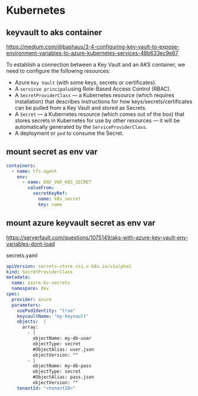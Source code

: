 # Kubernetes

## keyvault to aks container
https://medium.com/@bashaus/3-4-configuring-key-vault-to-expose-environment-variables-to-azure-kubernetes-services-48b633ec9e67

To establish a connection between a Key Vault and an AKS container, we need to configure the following resources:
- Azure `Key Vault` (with some keys, secrets or certificates).
- A `servicve principal`using Role-Based Access Control (RBAC).
- A `SecretProviderClass` — a Kubernetes resource (which requires installation) that describes instructions for how keys/secrets/certificates can be pulled from a Key Vault and stored as Secrets.
- A `Secret` — a Kubernetes resource (which comes out of the box) that stores secrets in Kubernetes for use by other resources — it will be automatically generated by the `ServiceProviderClass`.
- A deployment or `pod` to consume the Secret.

## mount secret as env var
```yaml
containers:
  - name: tfs-agent
    env:
      - name: ENV_VAR_K8S_SECRET
        valueFrom:
          secretKeyRef:
            name: k8s_secret
            key: name
```

## mount azure keyvault secret as env var
https://serverfault.com/questions/1075149/aks-with-azure-key-vault-env-variables-dont-load

secrets.yaml
```yaml
apiVersion: secrets-store.csi.x-k8s.io/v1alpha1
kind: SecretProviderClass
metadata:
  name: azure-kv-secrets
  namespace: dev
spec:
  provider: azure
  parameters:
    usePodIdentity: "true"
    keyvaultName: "my-keyvault"                  
    objects:  |
      array:
        - |
          objectName: my-db-user
          objectType: secret
          #ObjectAlias: user.json
          objectVersion: ""
        - |
          objectName: my-db-pass
          objectType: secret
          #ObjectAlias: pass.json
          objectVersion: ""
    tenantId: "<tenantID>"
```
